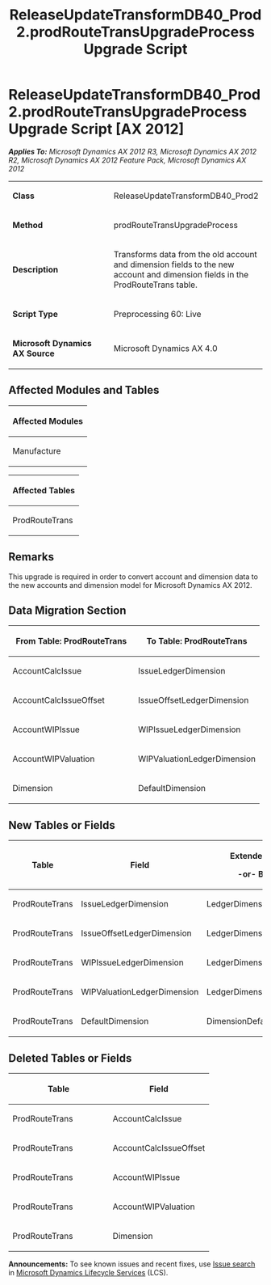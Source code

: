 ﻿---
title: ReleaseUpdateTransformDB40_Prod2.prodRouteTransUpgradeProcess Upgrade Script
TOCTitle: ReleaseUpdateTransformDB40_Prod2.prodRouteTransUpgradeProcess Upgrade Script
ms:assetid: f89cd116-6696-da53-8173-f48372a1e92a
ms:mtpsurl: https://msdn.microsoft.com/en-us/library/JJ737631(v=AX.60)
ms:contentKeyID: 49712324
ms.date: 05/18/2015
mtps_version: v=AX.60
---

# ReleaseUpdateTransformDB40\_Prod2.prodRouteTransUpgradeProcess Upgrade Script [AX 2012]


_**Applies To:** Microsoft Dynamics AX 2012 R3, Microsoft Dynamics AX 2012 R2, Microsoft Dynamics AX 2012 Feature Pack, Microsoft Dynamics AX 2012_

<table>
<colgroup>
<col style="width: 50%" />
<col style="width: 50%" />
</colgroup>
<tbody>
<tr class="odd">
<td><p><strong>Class</strong></p></td>
<td><p>ReleaseUpdateTransformDB40_Prod2</p></td>
</tr>
<tr class="even">
<td><p><strong>Method</strong></p></td>
<td><p>prodRouteTransUpgradeProcess</p></td>
</tr>
<tr class="odd">
<td><p><strong>Description</strong></p></td>
<td><p>Transforms data from the old account and dimension fields to the new account and dimension fields in the ProdRouteTrans table.</p></td>
</tr>
<tr class="even">
<td><p><strong>Script Type</strong></p></td>
<td><p>Preprocessing 60: Live</p></td>
</tr>
<tr class="odd">
<td><p><strong>Microsoft Dynamics AX Source</strong></p></td>
<td><p>Microsoft Dynamics AX 4.0</p></td>
</tr>
</tbody>
</table>


## Affected Modules and Tables

<table>
<colgroup>
<col style="width: 100%" />
</colgroup>
<thead>
<tr class="header">
<th><p>Affected Modules</p></th>
</tr>
</thead>
<tbody>
<tr class="odd">
<td><p>Manufacture</p></td>
</tr>
</tbody>
</table>


<table>
<colgroup>
<col style="width: 100%" />
</colgroup>
<thead>
<tr class="header">
<th><p>Affected Tables</p></th>
</tr>
</thead>
<tbody>
<tr class="odd">
<td><p>ProdRouteTrans</p></td>
</tr>
</tbody>
</table>


## Remarks

This upgrade is required in order to convert account and dimension data to the new accounts and dimension model for Microsoft Dynamics AX 2012.

## Data Migration Section

<table>
<colgroup>
<col style="width: 50%" />
<col style="width: 50%" />
</colgroup>
<thead>
<tr class="header">
<th><p>From Table: ProdRouteTrans</p></th>
<th><p>To Table: ProdRouteTrans</p></th>
</tr>
</thead>
<tbody>
<tr class="odd">
<td><p>AccountCalcIssue</p></td>
<td><p>IssueLedgerDimension</p></td>
</tr>
<tr class="even">
<td><p>AccountCalcIssueOffset</p></td>
<td><p>IssueOffsetLedgerDimension</p></td>
</tr>
<tr class="odd">
<td><p>AccountWIPIssue</p></td>
<td><p>WIPIssueLedgerDimension</p></td>
</tr>
<tr class="even">
<td><p>AccountWIPValuation</p></td>
<td><p>WIPValuationLedgerDimension</p></td>
</tr>
<tr class="odd">
<td><p>Dimension</p></td>
<td><p>DefaultDimension</p></td>
</tr>
</tbody>
</table>


## New Tables or Fields

<table>
<colgroup>
<col style="width: 33%" />
<col style="width: 33%" />
<col style="width: 33%" />
</colgroup>
<thead>
<tr class="header">
<th><p>Table</p></th>
<th><p>Field</p></th>
<th><p>Extended Data Type</p>
<p>-or- Base Enum</p></th>
</tr>
</thead>
<tbody>
<tr class="odd">
<td><p>ProdRouteTrans</p></td>
<td><p>IssueLedgerDimension</p></td>
<td><p>LedgerDimensionDefaultAccount</p></td>
</tr>
<tr class="even">
<td><p>ProdRouteTrans</p></td>
<td><p>IssueOffsetLedgerDimension</p></td>
<td><p>LedgerDimensionDefaultAccount</p></td>
</tr>
<tr class="odd">
<td><p>ProdRouteTrans</p></td>
<td><p>WIPIssueLedgerDimension</p></td>
<td><p>LedgerDimensionDefaultAccount</p></td>
</tr>
<tr class="even">
<td><p>ProdRouteTrans</p></td>
<td><p>WIPValuationLedgerDimension</p></td>
<td><p>LedgerDimensionDefaultAccount</p></td>
</tr>
<tr class="odd">
<td><p>ProdRouteTrans</p></td>
<td><p>DefaultDimension</p></td>
<td><p>DimensionDefault</p></td>
</tr>
</tbody>
</table>


## Deleted Tables or Fields

<table>
<colgroup>
<col style="width: 50%" />
<col style="width: 50%" />
</colgroup>
<thead>
<tr class="header">
<th><p>Table</p></th>
<th><p>Field</p></th>
</tr>
</thead>
<tbody>
<tr class="odd">
<td><p>ProdRouteTrans</p></td>
<td><p>AccountCalcIssue</p></td>
</tr>
<tr class="even">
<td><p>ProdRouteTrans</p></td>
<td><p>AccountCalcIssueOffset</p></td>
</tr>
<tr class="odd">
<td><p>ProdRouteTrans</p></td>
<td><p>AccountWIPIssue</p></td>
</tr>
<tr class="even">
<td><p>ProdRouteTrans</p></td>
<td><p>AccountWIPValuation</p></td>
</tr>
<tr class="odd">
<td><p>ProdRouteTrans</p></td>
<td><p>Dimension</p></td>
</tr>
</tbody>
</table>

  
**Announcements:** To see known issues and recent fixes, use [Issue search](http://go.microsoft.com/fwlink/?linkid=389258) in [Microsoft Dynamics Lifecycle Services](http://go.microsoft.com/fwlink/?linkid=306505) (LCS).

